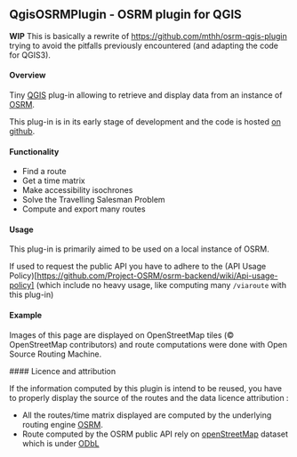 ## QgisOSRMPlugin - OSRM plugin for QGIS
**WIP**
This is basically a rewrite of https://github.com/mthh/osrm-qgis-plugin trying to avoid the pitfalls previously encountered (and adapting the code for QGIS3).


#### Overview

Tiny [QGIS](http://project-osrm.org/) plug-in allowing to retrieve and display data from an instance of  [OSRM](http://project-osrm.org/).

This plug-in is in its early stage of development and the code is hosted [on github](https://github.com/mthh/QgisOSRMplugin).


#### Functionality

- Find a route
- Get a time matrix
- Make accessibility isochrones
- Solve the Travelling Salesman Problem
- Compute and export many routes


#### Usage

This plug-in is primarily aimed to be used on a local instance of OSRM.

If used to request the public API you have to adhere to the (API Usage Policy)[https://github.com/Project-OSRM/osrm-backend/wiki/Api-usage-policy] (which include no heavy usage, like computing many `/viaroute` with this plug-in)

#### Example

Images of this page are displayed on OpenStreetMap tiles (© OpenStreetMap contributors) and route computations were done with Open Source Routing Machine.


#### Licence and attribution

If the information computed by this plugin is intend to be reused, you have to properly display the source of the routes and the data licence attribution :

- All the routes/time matrix displayed are computed by the underlying routing engine [OSRM](http://project-osrm.org/).
- Route computed by the OSRM public API rely on [openStreetMap](http://www.openstreetmap.org/copyright) dataset which is under [ODbL](http://www.openstreetmap.org/copyright)
